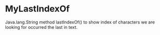 # MyLastIndexOf
Java.lang.String method lastIndexOf() to show index of characters we are looking for occurred the last in text. 
